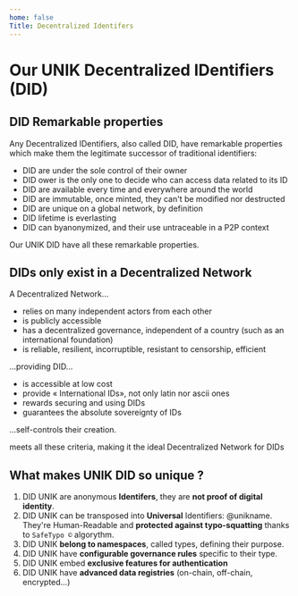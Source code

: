 ```yaml
---
home: false
Title: Decentralized Identifers
---
```


# Our UNIK Decentralized IDentifiers (DID)

## DID Remarkable properties

Any Decentralized IDentifiers, also called DID, have remarkable properties which make them the legitimate successor of traditional identifiers:

- DID are under the sole control of their owner
- DID ower is the only one to decide who can access data related to its ID
- DID are available every time and everywhere around the world
- DID are immutable, once minted, they can't be modified nor destructed
- DID are unique on a global network, by definition
- DID lifetime is everlasting
- DID can byanonymized, and their use untraceable in a P2P context

Our UNIK DID have all these remarkable properties.

## DIDs only exist in a Decentralized Network

A Decentralized Network...
- relies on many independent actors from each other
- is publicly accessible
- has a decentralized governance, independent of a country (such as an international foundation)
- is reliable, resilient, incorruptible, resistant to censorship, efficient

…providing DID…
- is accessible at low cost
- provide « International IDs», not only latin nor ascii ones
- rewards securing and using DIDs
- guarantees the absolute sovereignty of IDs

…self-controls their creation.

<uns/> meets all these criteria, making it the ideal Decentralized Network for DIDs

## What makes UNIK DID so unique ?

1. DID UNIK are anonymous **Identifers**, they are **not proof of digital identity**. 
1. DID UNIK can be transposed into **Universal** Identifiers: @unikname. They're Human-Readable and **protected against typo-squatting** thanks to ``SafeTypo ©`` algorythm.
1. DID UNIK **belong to namespaces**, called types, defining their purpose.
1. DID UNIK have **configurable governance rules** specific to their type.
1. DID UNIK embed **exclusive features for authentication**
1. DID UNIK have **advanced data registries** (on-chain, off-chain, encrypted…)

